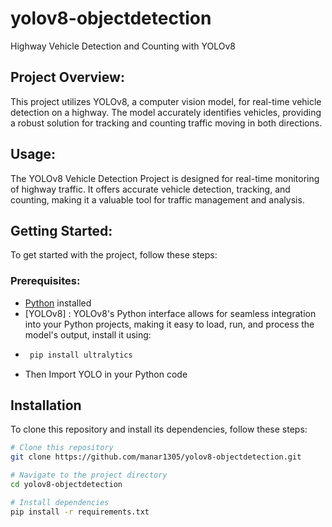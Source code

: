 # yolov8-objectdetection
Highway Vehicle Detection and Counting with YOLOv8
## Project Overview:
This project utilizes YOLOv8, a computer vision model, for real-time vehicle detection on a highway. The model accurately identifies vehicles, providing a robust solution for tracking and counting traffic moving in both directions.

## Usage:
The YOLOv8 Vehicle Detection Project is designed for real-time monitoring of highway traffic. It offers accurate vehicle detection, tracking, and counting, making it a valuable tool for traffic management and analysis.

## Getting Started:
To get started with the project, follow these steps:

### Prerequisites:
- [Python](https://www.python.org/downloads/) installed
- [YOLOv8] : YOLOv8's Python interface allows for seamless integration into your Python projects, making it easy to load, run, and process the model's output, install it using:
- ```bash
   pip install ultralytics
- Then Import YOLO in your Python code


## Installation

To clone this repository and install its dependencies, follow these steps:

```bash
# Clone this repository
git clone https://github.com/manar1305/yolov8-objectdetection.git

# Navigate to the project directory
cd yolov8-objectdetection

# Install dependencies
pip install -r requirements.txt
